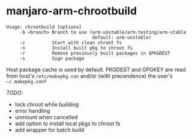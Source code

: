 # manjaro-arm-chrootbuild

```
Usage: chrootbuild [options]
     -b <branch> Branch to use (arm-unstable/arm-testing/arm-stable
                                default: arm-unstable)
     -c          Start with clean chroot fs
     -n          Install built pkg to chroot fs
     -r          Remove previously built packages in $PKGDEST
     -s          Sign package
```

Host package cache is used by default.
PKGDEST and GPGKEY are read from host's `/etc/makepkg.con` and/or (with precendence) the user's `~/.makepkg.conf`

_TODO:_
- lock chroot while building
- error handling
- unmount when cancelled
- add option to install local pkgs to chroot fs
- add wrapper for batch build
